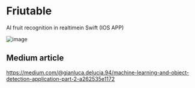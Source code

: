 # Friutable
AI fruit recognition in realtimein Swift (IOS APP)

![image](https://user-images.githubusercontent.com/10176197/147777132-0ab3ad94-0f0b-4cf5-ac78-81cd28619574.png)

## Medium article
https://medium.com/@gianluca.delucia.94/machine-learning-and-object-detection-application-part-2-a262535e1172
